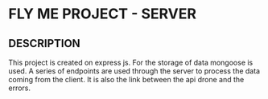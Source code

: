 # FLY ME PROJECT - SERVER

## DESCRIPTION

This project is created on express js. For the storage of data mongoose is used. A series of endpoints are used through the server to process the data coming from the client. It is also the link between the api drone and the errors.

